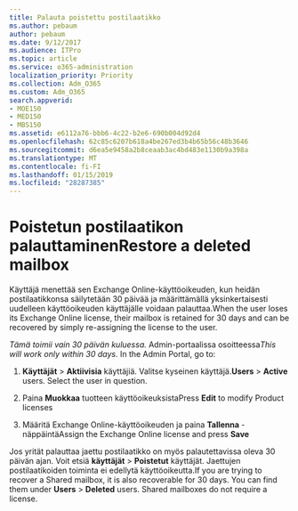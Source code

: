 ```yaml
---
title: Palauta poistettu postilaatikko
ms.author: pebaum
author: pebaum
ms.date: 9/12/2017
ms.audience: ITPro
ms.topic: article
ms.service: o365-administration
localization_priority: Priority
ms.collection: Adm_O365
ms.custom: Adm_O365
search.appverid:
- MOE150
- MED150
- MBS150
ms.assetid: e6112a76-bbb6-4c22-b2e6-690b004d92d4
ms.openlocfilehash: 62c85c6207b618a4be267ed3b4b65b56c48b3646
ms.sourcegitcommit: d6ea5e9458a2b8ceaab3ac4bd483e1130b9a398a
ms.translationtype: MT
ms.contentlocale: fi-FI
ms.lasthandoff: 01/15/2019
ms.locfileid: "28287385"
---
```

# <a name="restore-a-deleted-mailbox"></a><span data-ttu-id="dde7c-102">Poistetun postilaatikon palauttaminen</span><span class="sxs-lookup"><span data-stu-id="dde7c-102">Restore a deleted mailbox</span></span>

<span data-ttu-id="dde7c-103">Käyttäjä menettää sen Exchange Online-käyttöoikeuden, kun heidän postilaatikkonsa säilytetään 30 päivää ja määrittämällä yksinkertaisesti uudelleen käyttöoikeuden käyttäjälle voidaan palauttaa.</span><span class="sxs-lookup"><span data-stu-id="dde7c-103">When the user loses its Exchange Online license, their mailbox is retained for 30 days and can be recovered by simply re-assigning the license to the user.</span></span>
  
 <span data-ttu-id="dde7c-p101">*Tämä toimii vain 30 päivän kuluessa.*  Admin-portaalissa osoitteessa</span><span class="sxs-lookup"><span data-stu-id="dde7c-p101">*This will work only within 30 days.*  In the Admin Portal, go to:</span></span> 
  
1. <span data-ttu-id="dde7c-p102">**Käyttäjät** \> **Aktiivisia** käyttäjiä. Valitse kyseinen käyttäjä.</span><span class="sxs-lookup"><span data-stu-id="dde7c-p102">**Users** \> **Active** users. Select the user in question.</span></span> 
    
2. <span data-ttu-id="dde7c-108">Paina **Muokkaa** tuotteen käyttöoikeuksista</span><span class="sxs-lookup"><span data-stu-id="dde7c-108">Press **Edit** to modify Product licenses</span></span> 
    
3. <span data-ttu-id="dde7c-109">Määritä Exchange Online-käyttöoikeuden ja paina **Tallenna** -näppäintä</span><span class="sxs-lookup"><span data-stu-id="dde7c-109">Assign the Exchange Online license and press **Save**</span></span>
    
<span data-ttu-id="dde7c-p103">Jos yrität palauttaa jaettu postilaatikko on myös palautettavissa oleva 30 päivän ajan. Voit etsiä **käyttäjät** \> **Poistetut** käyttäjät. Jaettujen postilaatikoiden toiminta ei edellytä käyttöoikeutta.</span><span class="sxs-lookup"><span data-stu-id="dde7c-p103">If you are trying to recover a Shared mailbox, it is also recoverable for 30 days. You can find them under **Users** \> **Deleted** users. Shared mailboxes do not require a license.</span></span> 
  

